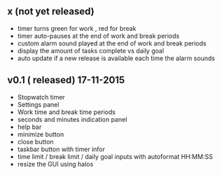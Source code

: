 


x (not yet released)
----------

* timer turns green for work , red for break
* timer auto-pauses at the end of work and break periods
* custom alarm sound played at the end of work and break periods
* display the amount of tasks complete vs daily goal
* auto update if a new release is available each time the alarm sounds



v0.1 ( released)  17-11-2015
----------

* Stopwatch timer
* Settings panel
* Work time and break time periods
* seconds and minutes indication panel
* help bar
* minimize button
* close button
* taskbar button with timer infor
* time limit / break limit / daily goal inputs with autoformat HH:MM:SS
* resize the GUI using halos
